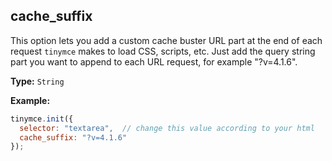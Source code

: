## cache_suffix

This option lets you add a custom cache buster URL part at the end of each request `tinymce` makes to load CSS, scripts, etc. Just add the query string part you want to append to each URL request, for example "?v=4.1.6".

**Type:** `String`

**Example:**

```js
tinymce.init({
  selector: "textarea",  // change this value according to your html
  cache_suffix: "?v=4.1.6"
});
```
